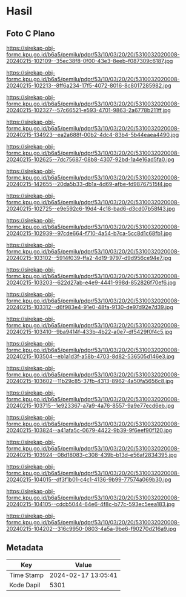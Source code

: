# Hasil

## Foto C Plano

https://sirekap-obj-formc.kpu.go.id/b6a5/pemilu/pdpr/53/10/03/20/20/5310032020008-20240215-102109--35ec38f8-0f00-43e3-8eeb-f087309c6187.jpg

https://sirekap-obj-formc.kpu.go.id/b6a5/pemilu/pdpr/53/10/03/20/20/5310032020008-20240215-102213--8ff6a234-17f5-4072-8016-8c8017285982.jpg

https://sirekap-obj-formc.kpu.go.id/b6a5/pemilu/pdpr/53/10/03/20/20/5310032020008-20240215-102327--57c66521-e593-4701-9863-2a6778b211ff.jpg

https://sirekap-obj-formc.kpu.go.id/b6a5/pemilu/pdpr/53/10/03/20/20/5310032020008-20240215-134923--ea2a688f-00b2-4dc4-83b4-5b44eaea4490.jpg

https://sirekap-obj-formc.kpu.go.id/b6a5/pemilu/pdpr/53/10/03/20/20/5310032020008-20240215-102625--7dc75687-08b8-4307-92bd-1a4e16ad5fa0.jpg

https://sirekap-obj-formc.kpu.go.id/b6a5/pemilu/pdpr/53/10/03/20/20/5310032020008-20240215-142655--20da5b33-db1a-4d69-afbe-fd98767515f4.jpg

https://sirekap-obj-formc.kpu.go.id/b6a5/pemilu/pdpr/53/10/03/20/20/5310032020008-20240215-102725--e9e592c6-19d4-4c18-bad6-d3cd07b58f43.jpg

https://sirekap-obj-formc.kpu.go.id/b6a5/pemilu/pdpr/53/10/03/20/20/5310032020008-20240215-102939--97cde664-f710-4a54-b7ca-5cc8d1c68fb1.jpg

https://sirekap-obj-formc.kpu.go.id/b6a5/pemilu/pdpr/53/10/03/20/20/5310032020008-20240215-103102--5914f039-ffa2-4d19-9797-d9d956ce94e7.jpg

https://sirekap-obj-formc.kpu.go.id/b6a5/pemilu/pdpr/53/10/03/20/20/5310032020008-20240215-103203--622d27ab-e4e9-4441-998d-852826f70ef6.jpg

https://sirekap-obj-formc.kpu.go.id/b6a5/pemilu/pdpr/53/10/03/20/20/5310032020008-20240215-103312--d6f983e4-91e0-48fa-9130-de97d92e7d39.jpg

https://sirekap-obj-formc.kpu.go.id/b6a5/pemilu/pdpr/53/10/03/20/20/5310032020008-20240215-103410--9ba9414f-433b-4b22-a0e7-df5429f0f4c5.jpg

https://sirekap-obj-formc.kpu.go.id/b6a5/pemilu/pdpr/53/10/03/20/20/5310032020008-20240215-103504--eb1a1d3f-a58b-4703-8d82-536505d146e3.jpg

https://sirekap-obj-formc.kpu.go.id/b6a5/pemilu/pdpr/53/10/03/20/20/5310032020008-20240215-103602--11b29c85-37fb-4313-8962-4a50fa5656c8.jpg

https://sirekap-obj-formc.kpu.go.id/b6a5/pemilu/pdpr/53/10/03/20/20/5310032020008-20240215-103715--1e923367-a7a9-4a76-8557-9a9e77ecd6eb.jpg

https://sirekap-obj-formc.kpu.go.id/b6a5/pemilu/pdpr/53/10/03/20/20/5310032020008-20240215-103824--a41afa5c-0679-4422-9b39-9f6eef90f120.jpg

https://sirekap-obj-formc.kpu.go.id/b6a5/pemilu/pdpr/53/10/03/20/20/5310032020008-20240215-103924--08d18083-c308-439b-b13d-e56af2834395.jpg

https://sirekap-obj-formc.kpu.go.id/b6a5/pemilu/pdpr/53/10/03/20/20/5310032020008-20240215-104015--df3f1b01-c4c1-4136-9b99-77574a069b30.jpg

https://sirekap-obj-formc.kpu.go.id/b6a5/pemilu/pdpr/53/10/03/20/20/5310032020008-20240215-104105--cdcb5044-64e6-4f8c-b77c-593ec5eea183.jpg

https://sirekap-obj-formc.kpu.go.id/b6a5/pemilu/pdpr/53/10/03/20/20/5310032020008-20240215-104202--316c9950-0803-4a5a-9be6-f90270d216a9.jpg


## Metadata

| Key        | Value               |
| ---------- | ------------------- |
| Time Stamp | 2024-02-17 13:05:41 |
| Kode Dapil | 5301                |



